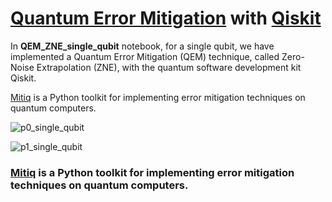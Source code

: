 # [Quantum Error Mitigation](https://arxiv.org/abs/2210.00921) with [Qiskit](https://github.com/Qiskit)

In __QEM_ZNE_single_qubit__ notebook, for a single qubit, we have implemented a Quantum Error Mitigation (QEM) technique, called Zero-Noise Extrapolation (ZNE), with the quantum software development kit Qiskit.

[Mitiq](https://github.com/unitaryfund/mitiq) is a Python toolkit for implementing error mitigation techniques on quantum computers.


![p0_single_qubit](https://github.com/ArunSehrawat/Quantum_Error_Mitigation_with_Qiskit/assets/99533657/c50da6f0-2007-422c-ac1f-86ab4f86ed12)

![p1_single_qubit](https://github.com/ArunSehrawat/Quantum_Error_Mitigation_with_Qiskit/assets/99533657/31e2f8d4-a5d9-41d5-a725-25a2ec651f1b)

### [Mitiq](https://github.com/unitaryfund/mitiq) is a Python toolkit for implementing error mitigation techniques on quantum computers.
